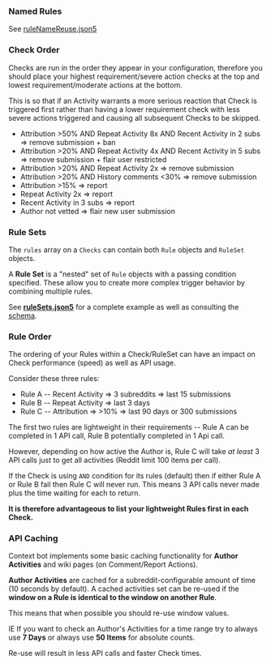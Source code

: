 ### Named Rules

See [ruleNameReuse.json5](/docs/examples/advancedConcepts/ruleNameReuse.json5)

### Check Order

Checks are run in the order they appear in your configuration, therefore you should place your highest requirement/severe action checks at the top and lowest requirement/moderate actions at the bottom.

This is so that if an Activity warrants a more serious reaction that Check is triggered first rather than having a lower requirement check with less severe actions triggered and causing all subsequent Checks to be skipped.

* Attribution >50% AND Repeat Activity 8x AND Recent Activity in 2 subs => remove submission + ban
* Attribution >20% AND Repeat Activity 4x AND Recent Activity in 5 subs => remove submission + flair user restricted
* Attribution >20% AND Repeat Activity 2x => remove submission
* Attribution >20% AND History comments <30% => remove submission
* Attribution >15% => report
* Repeat Activity 2x => report
* Recent Activity in 3 subs => report
* Author not vetted => flair new user submission

### Rule Sets

The `rules` array on a `Checks` can contain both `Rule` objects and `RuleSet` objects.

A **Rule Set** is a "nested" set of `Rule` objects with a passing condition specified. These allow you to create more complex trigger behavior by combining multiple rules. 

See **[ruleSets.json5](/docs/examples/advancedConcepts/ruleSets.json5)** for a complete example as well as consulting the [schema](https://json-schema.app/view/%23%2Fdefinitions%2FRuleSetJson?url=https%3A%2F%2Fraw.githubusercontent.com%2FFoxxMD%2Freddit-context-bot%2Fmaster%2Fsrc%2FSchema%2FApp.json).

### Rule Order

The ordering of your Rules within a Check/RuleSet can have an impact on Check performance (speed) as well as API usage.

Consider these three rules:

* Rule A -- Recent Activity => 3 subreddits => last 15 submissions
* Rule B -- Repeat Activity => last 3 days
* Rule C -- Attribution => >10% => last 90 days or 300 submissions

The first two rules are lightweight in their requirements -- Rule A can be completed in 1 API call, Rule B potentially completed in 1 Api call. 

However, depending on how active the Author is, Rule C will take *at least* 3 API calls just to get all activities (Reddit limit 100 items per call).

If the Check is using `AND` condition for its rules (default) then if either Rule A or Rule B fail then Rule C will never run. This means 3 API calls never made plus the time waiting for each to return.

**It is therefore advantageous to list your lightweight Rules first in each Check.**

### API Caching

Context bot implements some basic caching functionality for **Author Activities** and wiki pages (on Comment/Report Actions).

**Author Activities** are cached for a subreddit-configurable amount of time (10 seconds by default). A cached activities set can be re-used if the **window on a Rule is identical to the window on another Rule**.

This means that when possible you should re-use window values. 

IE If you want to check an Author's Activities for a time range try to always use **7 Days** or always use **50 Items** for absolute counts.

Re-use will result in less API calls and faster Check times.
